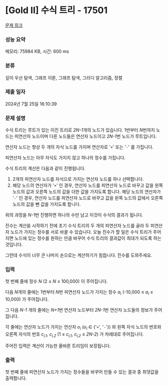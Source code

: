 # [Gold II] 수식 트리 - 17501 

[문제 링크](https://www.acmicpc.net/problem/17501) 

### 성능 요약

메모리: 75984 KB, 시간: 600 ms

### 분류

깊이 우선 탐색, 그래프 이론, 그래프 탐색, 그리디 알고리즘, 정렬

### 제출 일자

2024년 7월 25일 16:10:39

### 문제 설명

<p>수식 트리는 루트가 있는 이진 트리로 <em>2N-1</em>개의 노드가 있습니다. 1번부터 <em>N</em>번까지 노드는 피연산자 노드이며 다른 노드들은 연산자 노드이고<em> 2N-1</em>번 노드가 루트입니다.</p>

<p>연산자 노드는 항상 두 개의 자식 노드를 가지며 연산자로 '<code>+</code>' 또는 '<code>-</code>' 를 가집니다.</p>

<p>피연산자 노드는 아무 자식도 가지지 않고 하나의 정수를 가집니다.</p>

<p>수식 트리의 계산은 다음과 같이 진행됩니다.</p>

<ol>
	<li>2개의 피연산자 노드를 자식으로 가지는 연산자 노드를 하나 선택합니다.</li>
	<li>해당 노드의 연산자가 '<code>+</code>' 인 경우, 연산자 노드를 피연산자 노드로 바꾸고 값을 왼쪽 노드의 값과 오른쪽 노드의 값을 더한 값을 가지도록 합니다. 해당 노드의 연산자가 '<code>-</code>' 인 경우, 연산자 노드를 피연산자 노드로 바꾸고 값을 왼쪽 노드의 값에서 오른쪽 노드의 값을 뺀 값을 가지도록 합니다.</li>
</ol>

<p>위의 과정을 <em>N-1</em>번 진행하면 하나의 수만 남고 이것이 수식의 결과가 됩니다.</p>

<p>진수는 계산을 시작하기 전에 초기 수식 트리의 두 개의 피연산자 노드를 골라 두 피연산자 노드가 가지는 정수를 서로 바꿀 수 있습니다. 오늘 진수가 할 일은 수식 트리가 주어지면 노드에 있는 정수를 원하는 만큼 바꾸어 수식 트리의 결과값이 최대가 되도록 하는 것입니다.</p>

<p>그런데 수식이 너무 큰 나머지 손으로는 계산하기가 힘듭니다. 진수를 도와주세요.</p>

### 입력 

 <p>첫 번째 줄에 정수 <em>N</em> (2 ≤ <em>N</em> ≤ 100,000) 이 주어집니다.</p>

<p>다음 <em>N</em>개의 줄에는 1번부터 <em>N</em>번 피연산자 노드가 가지는 정수 <em>a<sub>i</sub></em> (-10,000 ≤ <em>a<sub>i</sub></em> ≤ 10,000) 가 주어집니다.</p>

<p>그 다음 <em>N-1</em> 개의 줄에는 <em>N+1</em>번 연산자 노드부터 <em>2N-1</em>번 연산자 노드들의 정보가 주어집니다.</p>

<p>각 줄에는 연산자 노드가 가지는 연산자 <em>o<sub>i</sub></em> (<em>o<sub>i</sub></em> ∈ {'<code>+</code>', '<code>-</code>'}) 와 왼쪽 자식 노드의 번호와 오른쪽 자식의 번호 <em>c<sub>i,1</sub></em>, <em>c<sub>i,2</sub></em> (1 ≤ <em>c<sub>i,1</sub></em>, <em>c<sub>i,2</sub></em> ≤ <em>2N-2</em>) 가 차례대로 주어집니다.</p>

<p>주어진 입력은 계산이 가능한 올바른 트리임이 보장됩니다.</p>

### 출력 

 <p>첫 번째 줄에 피연산자 노드가 가지는 정수들을 바꾸어 만들 수 있는 결과 중 최댓값을 출력합니다.</p>

